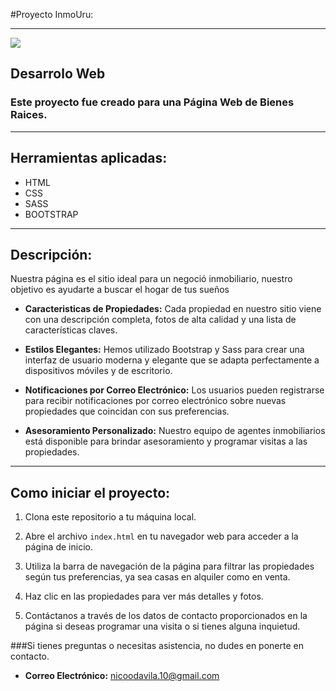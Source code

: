 #Proyecto InmoUru:

------------

![](https://cdn-icons-png.flaticon.com/256/2238/2238337.png)


## Desarrolo Web
### Este proyecto fue creado para una Página Web de Bienes Raices. 

------------
## Herramientas aplicadas:
- HTML
- CSS
- SASS
- BOOTSTRAP


------------
## Descripción:
Nuestra página es el sitio ideal para un negoció inmobiliario, nuestro objetivo es ayudarte a buscar el hogar de tus sueños



- **Caracteristicas de Propiedades:** Cada propiedad en nuestro sitio viene con una descripción completa, fotos de alta calidad y una lista de características claves.

- **Estilos Elegantes:** Hemos utilizado Bootstrap y Sass para crear una interfaz de usuario moderna y elegante que se adapta perfectamente a dispositivos móviles y de escritorio.

- **Notificaciones por Correo Electrónico:** Los usuarios pueden registrarse para recibir notificaciones por correo electrónico sobre nuevas propiedades que coincidan con sus preferencias.

- **Asesoramiento Personalizado:** Nuestro equipo de agentes inmobiliarios está disponible para brindar asesoramiento y programar visitas a las propiedades.


------------
## Como iniciar el proyecto:

1. Clona este repositorio a tu máquina local.

2. Abre el archivo `index.html` en tu navegador web para acceder a la página de inicio.

3. Utiliza la barra de navegación de la página para filtrar las propiedades según tus preferencias, ya sea casas en alquiler como en venta.

4. Haz clic en las propiedades para ver más detalles y fotos.

5. Contáctanos a través de los datos de contacto proporcionados en la página si deseas programar una visita o si tienes alguna inquietud.

###Si tienes preguntas o necesitas asistencia, no dudes en ponerte en contacto.
- **Correo Electrónico:** nicoodavila.10@gmail.com

